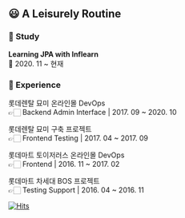 ## :smiley: A Leisurely Routine

### :purple_heart: Study

**Learning JPA with Inflearn**  
:seedling: 2020. 11 ~ 현재

### :yellow_heart: Experience
롯데렌탈 묘미 온라인몰 DevOps<br/>
👉🏻 Backend Admin Interface | 2017. 09 ~ 2020. 10

롯데렌탈 묘미 구축 프로젝트<br/>
👉🏻 Frontend Testing | 2017. 04 ~ 2017. 09

롯데마트 토이저러스 온라인몰 DevOps<br/>
👉🏻 Frontend | 2016. 11 ~ 2017. 02

롯데마트 차세대 BOS 프로젝트<br/>
👉🏻 Testing Support | 2016. 04 ~ 2016. 11

[![Hits](https://hits.seeyoufarm.com/api/count/incr/badge.svg?url=https%3A%2F%2Fgithub.com%2Fkimkonpig&count_bg=%23943DC8&title_bg=%23555555&icon=&icon_color=%23E7E7E7&title=hits&edge_flat=false)](https://hits.seeyoufarm.com)

<!--
**kimkonpig/kimkonpig** is a ✨ _special_ ✨ repository because its `README.md` (this file) appears on your GitHub profile.

Here are some ideas to get you started:

- 🔭 I’m currently working on ...
- 🌱 I’m currently learning ...
- 👯 I’m looking to collaborate on ...
- 🤔 I’m looking for help with ...
- 💬 Ask me about ...
- 📫 How to reach me: ...
- 😄 Pronouns: ...
- ⚡ Fun fact: ...
-->
